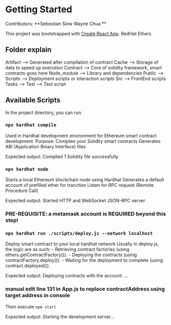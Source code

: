# Getting Started 

Contributors:
**Sebestian Siew
Wayne Chua **

This project was bootstrapped with [Create React App](https://github.com/facebook/create-react-app).
RedHat
Ethers

## Folder explain
Artifact --> Generated after compilation of contract
Cache --> Storage of data to speed up execution
Contract --> Core of solidity framework, smart contracts goes here
Node_module --> Library and dependencies
Public --> 
Scripts --> Deployment scripts or interaction scripts
Src --> FrontEnd scripts
Tasks --> 
Test --> Test script

## Available Scripts

In the project directory, you can run:

### `npx hardhat compile`

Used in Hardhat development environment for Ethereum smart contract development.
Purpose: 
    Compiles your Solidity smart contracts
    Generates ABI (Application Binary Interface) files

Expected output: Compiled 1 Solidity file successfully



### `npx hardhat node`

Starts a local Ethereum blockchain node using Hardhat
Generates a default account of prefilled ether for tranction
Listen for RPC request (Remote Procedure Call)

Expected output:  Started HTTP and WebSocket JSON-RPC server

### PRE-REQUISITE: a metamask account is REQUIRED beyond this step! 


### `npx hardhat run ./scripts/deploy.js --network localhost`

Deploy smart contract to your local hardhat network
Usually in deploy.js, the logic are as such:
    - Retrieving contract factories (using ethers.getContractFactory()).
    - Deploying the contracts (using contractFactory.deploy()).
    - Waiting for the deployment to complete (using contract.deployed()).

Expected output: Deploying contracts with the account: ...

### manual edit line 131 in App.js to replace contractAddress using target address in console

Then execute `npm start`

Expected output: Starting the development server...

